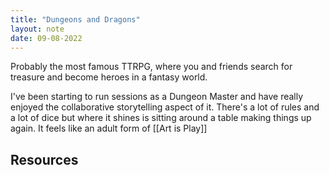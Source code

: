 ```yaml
---
title: "Dungeons and Dragons"
layout: note
date: 09-08-2022
---
```


Probably the most famous TTRPG, where you and friends search for treasure and become heroes in a fantasy world.

I've been starting to run sessions as a Dungeon Master and have really enjoyed the collaborative storytelling aspect of it. There's a lot of rules and a lot of dice but where it shines is sitting around a table making things up again. It feels like an adult form of [[Art is Play]]

## Resources
